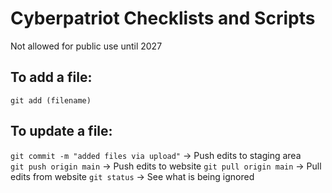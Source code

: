 # Cyberpatriot Checklists and Scripts   
Not allowed for public use until 2027 

## To add a file:   
``git add (filename)``

## To update a file:   
``git commit -m "added files via upload"`` -> Push edits to staging area   
``git push origin main`` -> Push edits to website
``git pull origin main`` -> Pull edits from website
``git status`` -> See what is being ignored   

